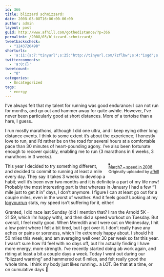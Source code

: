 ```yaml
---
id: 366
title: blizzard schmizzard!
date: 2008-03-08T16:06:00-06:00
author: admin
layout: post
guid: http://www.afhill.com/gothedistance/?p=366
permalink: /2008/03/blizzard-schmizzard/
tweetbackscheck:
  - "1243726498"
shorturls:
  - 'a:11:{s:7:"tinyurl";s:25:"http://tinyurl.com/7zflbw";s:4:"isgd";s:17:"http://is.gd/fn6h";s:5:"bitly";s:18:"http://bit.ly/lLq4";s:5:"snipr";s:22:"http://snipr.com/9t6ag";s:5:"snurl";s:22:"http://snurl.com/9t6ag";s:7:"snipurl";s:24:"http://snipurl.com/9t6ag";s:4:"trim";s:17:"http://tr.im/4g3l";s:5:"adjix";s:207:"(10 Jan 2008 temporary restriction: API requires valid partnerID or partnerEmail key in request. Contact us if this affects you.) Invalid Adjix request. API documentation @ http://web.adjix.com/AdjixAPI.html";s:4:"advu";s:203:"(10 Jan 2008 temporary restriction: API requires valid partnerID or partnerEmail key in request. Contact us if this affects you.) Invalid Adjix request. API documentation @ http://web.ad.vu/AdjixAPI.html";s:4:"zima";s:19:"http://zi.ma/4322d5";s:9:"permalink";s:64:"http://www.afhill.com/gothedistance/2008/03/blizzard-schmizzard/";}'
twittercomments:
  - 'a:0:{}'
tweetcount:
  - "0"
categories:
  - Uncategorized
tags:
  - energy
---
```

I&#8217;ve always felt that my talent for running was good endurance: I can not run for months, and go out and hammer away for quite awhile. However, I&#8217;ve never been particularly good at short distances. More of a tortoise than a hare, I guess..

I run mostly marathons, although I did one ultra, and I keep eying other long distance events. I think to some extent it&#8217;s about the experience; I honestly love to run, and I&#8217;d rather be on the road for several hours at a comfortable pace than 30 minutes of heart-pounding agony. I&#8217;ve also been fortunate enough to recover quickly, enabling me to run {3 marathons in 6 weeks, 3 marathons in 3 weeks}. 

<div style="float: right; margin-left: 10px; margin-bottom: 10px;">
  <a href="http://www.flickr.com/photos/afhill/2318785249/" title="photo sharing"><img src="http://farm4.static.flickr.com/3062/2318785249_4d87188415_m.jpg" alt="" style="border: solid 2px #000000;" /></a> <br /> <span style="font-size: 0.9em; margin-top: 0px;"> <a href="http://www.flickr.com/photos/afhill/2318785249/">March7 &#8211; speed in 2008</a> <br /> Originally uploaded by <a href="http://www.flickr.com/people/afhill/">afhill</a> </span>
</div>

This year I decided to try something different, and decided to commit to running at least a mile every day. They say it takes 3 weeks to develop a habit; well it&#8217;s been over two months and it is definitely a part of my life now!  
Probably the most interesting part is that whereas in January I had a few &#8220;1 mile just to get it in&#8221; days, I don&#8217;t anymore. I figure I can at least go out for a couple miles, even in the worst of weather. And it feels good! Looking at my [logyourrun](http://www.logyourrun.com) stats, my speed isn&#8217;t suffering for it, either!

Granted, I did race last Sunday (did I mention that? I ran the Arnold 5K &#8211; 21:59, which I&#8217;m happy with), and then did a speed workout on Tuesday. But overall, I feel really good. When Meredith and I were out on Wednesday, I hit a low point where I felt a bit tired, but I got over it. I don&#8217;t really have any aches or pains or soreness, which I&#8217;m extremely happy about. I should hit 50 miles this week, and am averaging well over 30 per week so far this year. I wasn&#8217;t sure how I&#8217;d feel with no days off, but I&#8217;m actually finding I have more energy, more strength. I&#8217;ve recently started doing ab work again, and riding at least a bit a couple days a week. Today I went out during our &#8220;blizzard warning&#8221; and hammered out 6 miles, and felt really good the whole time. I think my body just likes running.. a LOT. Be that at a time, or on cumulative days 🙂